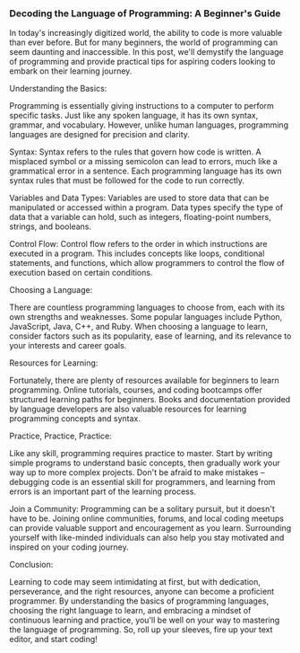 ### Decoding the Language of Programming: A Beginner's Guide
In today's increasingly digitized world, the ability to code is more valuable than ever before. But for many beginners, the world of programming can seem daunting and inaccessible. In this post, we'll demystify the language of programming and provide practical tips for aspiring coders looking to embark on their learning journey.

Understanding the Basics:

Programming is essentially giving instructions to a computer to perform specific tasks. Just like any spoken language, it has its own syntax, grammar, and vocabulary. However, unlike human languages, programming languages are designed for precision and clarity.

Syntax: 
Syntax refers to the rules that govern how code is written. A misplaced symbol or a missing semicolon can lead to errors, much like a grammatical error in a sentence. Each programming language has its own syntax rules that must be followed for the code to run correctly.

 Variables and Data Types:
Variables are used to store data that can be manipulated or accessed within a program. Data types specify the type of data that a variable can hold, such as integers, floating-point numbers, strings, and booleans.

 Control Flow:
Control flow refers to the order in which instructions are executed in a program. This includes concepts like loops, conditional statements, and functions, which allow programmers to control the flow of execution based on certain conditions.

 Choosing a Language:

There are countless programming languages to choose from, each with its own strengths and weaknesses. Some popular languages include Python, JavaScript, Java, C++, and Ruby. When choosing a language to learn, consider factors such as its popularity, ease of learning, and its relevance to your interests and career goals.

 Resources for Learning:

Fortunately, there are plenty of resources available for beginners to learn programming. Online tutorials, courses, and coding bootcamps offer structured learning paths for beginners. Books and documentation provided by language developers are also valuable resources for learning programming concepts and syntax.

 Practice, Practice, Practice:

Like any skill, programming requires practice to master. Start by writing simple programs to understand basic concepts, then gradually work your way up to more complex projects. Don't be afraid to make mistakes – debugging code is an essential skill for programmers, and learning from errors is an important part of the learning process.

 Join a Community:
Programming can be a solitary pursuit, but it doesn't have to be. Joining online communities, forums, and local coding meetups can provide valuable support and encouragement as you learn. Surrounding yourself with like-minded individuals can also help you stay motivated and inspired on your coding journey.

 Conclusion:

Learning to code may seem intimidating at first, but with dedication, perseverance, and the right resources, anyone can become a proficient programmer. By understanding the basics of programming languages, choosing the right language to learn, and embracing a mindset of continuous learning and practice, you'll be well on your way to mastering the language of programming. So, roll up your sleeves, fire up your text editor, and start coding!

